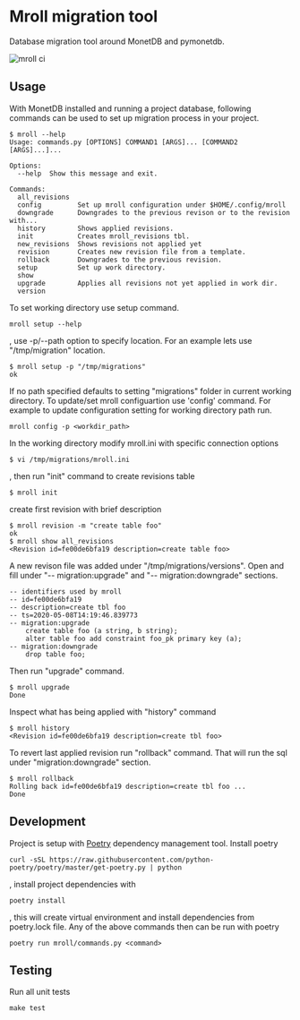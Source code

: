 # Mroll migration tool
Database migration tool around MonetDB and pymonetdb.

![mroll ci](https://github.com/MonetDBSolutions/mroll/workflows/ci_workflow/badge.svg)

## Usage

With MonetDB installed and running a project database, following commands can be used to set up migration 
process in your project.

```
$ mroll --help
Usage: commands.py [OPTIONS] COMMAND1 [ARGS]... [COMMAND2 [ARGS]...]...

Options:
  --help  Show this message and exit.

Commands:
  all_revisions
  config         Set up mroll configuration under $HOME/.config/mroll
  downgrade      Downgrades to the previous revison or to the revision with...
  history        Shows applied revisions.
  init           Creates mroll_revisions tbl.
  new_revisions  Shows revisions not applied yet
  revision       Creates new revision file from a template.
  rollback       Downgrades to the previous revision.
  setup          Set up work directory.
  show
  upgrade        Applies all revisions not yet applied in work dir.
  version

```
To set working directory use setup command.
```
mroll setup --help
```

, use  -p/--path option to specify location. For an example lets use "/tmp/migration" location.

```
$ mroll setup -p "/tmp/migrations"
ok
```
If no path specified defaults to setting "migrations" folder in current working directory.
To update/set mroll configuartion use 'config' command. For example to update configuration setting for working directory path run.
```
mroll config -p <workdir_path>
```

In the working directory modify mroll.ini with specific connection options

```
$ vi /tmp/migrations/mroll.ini 
```
, then run "init" command to create revisions table 

```
$ mroll init
```
create first revision with brief description 

```
$ mroll revision -m "create table foo"
ok
$ mroll show all_revisions
<Revision id=fe00de6bfa19 description=create table foo>
```
A new revison file was added under "/tmp/migrations/versions". Open and fill under "-- migration:upgrade" and "-- migration:downgrade" sections. 

```
-- identifiers used by mroll
-- id=fe00de6bfa19
-- description=create tbl foo
-- ts=2020-05-08T14:19:46.839773
-- migration:upgrade
	create table foo (a string, b string);
	alter table foo add constraint foo_pk primary key (a);
-- migration:downgrade
	drop table foo;

```
Then run "upgrade" command.

```
$ mroll upgrade
Done
```
Inspect what has being applied with "history" command

```
$ mroll history
<Revision id=fe00de6bfa19 description=create tbl foo>
```

To revert last applied revision run "rollback" command. That will run the sql under "migration:downgrade"
section.
```
$ mroll rollback 
Rolling back id=fe00de6bfa19 description=create tbl foo ...
Done
```

## Development
Project is setup with [Poetry](https://python-poetry.org/) dependency management tool. Install poetry

```
curl -sSL https://raw.githubusercontent.com/python-poetry/poetry/master/get-poetry.py | python
```
, install project dependencies with

```
poetry install
```
, this will create virtual environment and install dependencies from poetry.lock file. Any of the above 
commands then can be run with poetry

```
poetry run mroll/commands.py <command>
```
## Testing
Run all unit tests
```
make test
```
